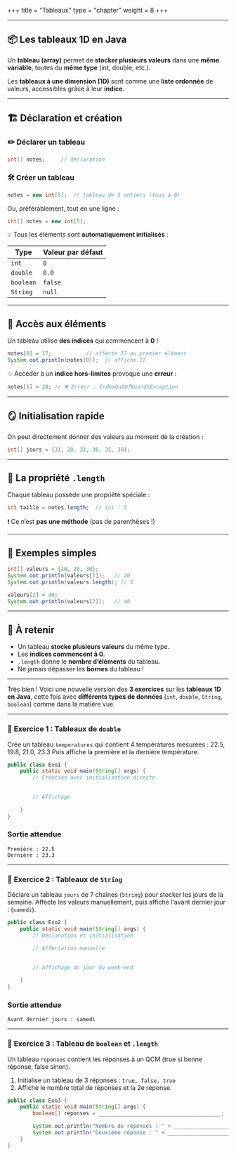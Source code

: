 +++
title = "Tableaux"
type = "chapter"
weight = 8
+++


---

## 📦 Les tableaux 1D en Java

Un **tableau (array)** permet de **stocker plusieurs valeurs** dans une **même variable**, toutes du **même type** (int, double, etc.).

Les **tableaux à une dimension (1D)** sont comme une **liste ordonnée** de valeurs, accessibles grâce à leur **indice**.

---

## 🏗️ Déclaration et création

### ✏️ Déclarer un tableau

```java
int[] notes;     // déclaration
```

### 🛠️ Créer un tableau

```java
notes = new int[5];  // tableau de 5 entiers (tous à 0)
```

Ou, préférablement, tout en une ligne :

```java
int[] notes = new int[5];
```

💡 Tous les éléments sont **automatiquement initialisés** :

| Type      | Valeur par défaut |
| --------- | ----------------- |
| `int`     | `0`               |
| `double`  | `0.0`             |
| `boolean` | `false`           |
| `String`  | `null`            |

---

## 🧊 Accès aux éléments

Un tableau utilise **des indices** qui commencent à **0** !

```java
notes[0] = 17;           // affecte 17 au premier élément
System.out.println(notes[0]);  // affiche 17
```

💥 Accéder à un **indice hors-limites** provoque une **erreur** :

```java
notes[5] = 20; // ❌ Erreur : IndexOutOfBoundsException
```

---

## 🪞 Initialisation rapide

On peut directement donner des valeurs au moment de la création :

```java
int[] jours = {31, 28, 31, 30, 31, 30};
```

---

## 📏 La propriété `.length`

Chaque tableau possède une propriété spéciale :

```java
int taille = notes.length;  // ici : 5
```

❗ Ce n’est **pas une méthode** (pas de parenthèses !)

---

## 🧪 Exemples simples

```java
int[] valeurs = {10, 20, 30};
System.out.println(valeurs[1]);   // 20
System.out.println(valeurs.length); // 3

valeurs[2] = 40;
System.out.println(valeurs[2]);   // 40
```

---

## 🧠 À retenir

* Un tableau **stocke plusieurs valeurs** du même type.
* Les **indices commencent à 0**.
* `.length` donne le **nombre d’éléments** du tableau.
* Ne jamais dépasser les **bornes** du tableau !

---

Très bien ! Voici une nouvelle version des **3 exercices** sur les **tableaux 1D en Java**, cette fois avec **différents types de données** (`int`, `double`, `String`, `boolean`) comme dans la matière vue.

---

### 🔹 **Exercice 1 : Tableaux de `double`**

Crée un tableau `temperatures` qui contient 4 températures mesurées : 22.5, 19.8, 21.0, 23.3
Puis affiche la première et la dernière température.

```java
public class Exo1 {
    public static void main(String[] args) {
        // Création avec initialisation directe
        

        // Affichage
 
    }
}
```
### Sortie attendue

```
Première : 22.5
Dernière : 23.3
```
---

### 🔹 **Exercice 2 : Tableaux de `String`**

Déclare un tableau `jours` de 7 chaînes (`String`) pour stocker les jours de la semaine.
Affecte les valeurs manuellement, puis affiche l'avant dernier jour : (`samedi`).

```java
public class Exo2 {
    public static void main(String[] args) {
        // Déclaration et initialisation

        // Affectation manuelle
 

        // Affichage du jour du week-end
       
    }
}
```
### Sortie attendue

```
Avant dernier jours : samedi
```

---

### 🔹 **Exercice 3 : Tableau de `boolean` et `.length`**

Un tableau `reponses` contient les réponses à un QCM (true si bonne réponse, false sinon).

1. Initialise un tableau de 3 réponses : `true, false, true`
2. Affiche le nombre total de réponses et la 2e réponse.

```java
public class Exo3 {
    public static void main(String[] args) {
        boolean[] reponses = _______________________________________;

        System.out.println("Nombre de réponses : " + ___________________);
        System.out.println("Deuxième réponse : " + ______________________);
    }
}
```
